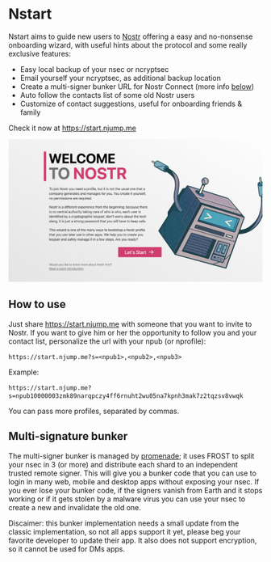# Nstart

Nstart aims to guide new users to [Nostr](https://njump.me) offering a easy and no-nonsense onboarding wizard, with useful hints about the protocol and some really exclusive features:

- Easy local backup of your nsec or ncryptsec
- Email yourself your ncryptsec, as additional backup location
- Create a multi-signer bunker URL for Nostr Connect (more info [below](#multi-signature-bunker))
- Auto follow the contacts list of some old Nostr users
- Customize of contact suggestions, useful for onboarding friends & family

Check it now at https://start.njump.me

[![screenshot](/static/images/screenshot.jpg)](https://start.njump.me)

## How to use

Just share https://start.njump.me with someone that you want to invite to Nostr.
If you want to give him or her the opportunity to follow you and your contact list, personalize the url with your npub (or nprofile):

```
https://start.njump.me?s=<npub1>,<npub2>,<npub3>
```

Example:

```
https://start.njump.me?s=npub10000003zmk89narqpczy4ff6rnuht2wu05na7kpnh3mak7z2tqzsv8vwqk
```

You can pass more profiles, separated by commas.

## Multi-signature bunker

The multi-signer bunker is managed by [promenade](https://git.fiatjaf.com/promenade); it uses FROST to split your nsec in 3 (or more) and distribute each shard to an independent trusted remote signer. This will give you a bunker code that you can use to login in many web, mobile and desktop apps without exposing your nsec. If you ever lose your bunker code, if the signers vanish from Earth and it stops working or if it gets stolen by a malware virus you can use your nsec to create a new and invalidate the old one.

Discaimer: this bunker implementation needs a small update from the classic implementation, so not all apps support it yet, please beg your favorite developer to update their app. It also does not support encryption, so it cannot be used for DMs apps.